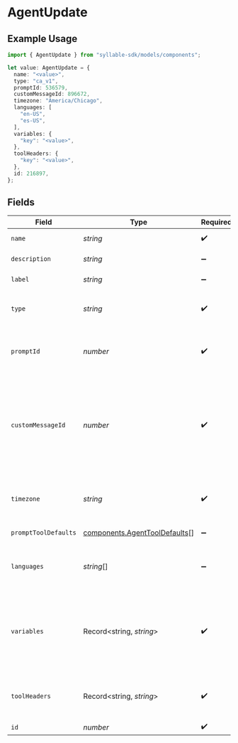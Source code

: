 # AgentUpdate

## Example Usage

```typescript
import { AgentUpdate } from "syllable-sdk/models/components";

let value: AgentUpdate = {
  name: "<value>",
  type: "ca_v1",
  promptId: 536579,
  customMessageId: 896672,
  timezone: "America/Chicago",
  languages: [
    "en-US",
    "es-US",
  ],
  variables: {
    "key": "<value>",
  },
  toolHeaders: {
    "key": "<value>",
  },
  id: 216897,
};
```

## Fields

| Field                                                                                               | Type                                                                                                | Required                                                                                            | Description                                                                                         | Example                                                                                             |
| --------------------------------------------------------------------------------------------------- | --------------------------------------------------------------------------------------------------- | --------------------------------------------------------------------------------------------------- | --------------------------------------------------------------------------------------------------- | --------------------------------------------------------------------------------------------------- |
| `name`                                                                                              | *string*                                                                                            | :heavy_check_mark:                                                                                  | The agent name                                                                                      |                                                                                                     |
| `description`                                                                                       | *string*                                                                                            | :heavy_minus_sign:                                                                                  | The agent description                                                                               |                                                                                                     |
| `label`                                                                                             | *string*                                                                                            | :heavy_minus_sign:                                                                                  | The agent label                                                                                     |                                                                                                     |
| `type`                                                                                              | *string*                                                                                            | :heavy_check_mark:                                                                                  | The agent type. Can be an arbitrary string                                                          | ca_v1                                                                                               |
| `promptId`                                                                                          | *number*                                                                                            | :heavy_check_mark:                                                                                  | ID of the prompt associated with the agent                                                          |                                                                                                     |
| `customMessageId`                                                                                   | *number*                                                                                            | :heavy_check_mark:                                                                                  | ID of the custom message that should be delivered at the beginning of a conversation with the agent |                                                                                                     |
| `timezone`                                                                                          | *string*                                                                                            | :heavy_check_mark:                                                                                  | The time zone in which the agent operates                                                           | America/New_York                                                                                    |
| `promptToolDefaults`                                                                                | [components.AgentToolDefaults](../../models/components/agenttooldefaults.md)[]                      | :heavy_minus_sign:                                                                                  | The prompt tool defaults                                                                            |                                                                                                     |
| `languages`                                                                                         | *string*[]                                                                                          | :heavy_minus_sign:                                                                                  | BCP 47 codes of languages the agent supports                                                        | [<br/>"en-US",<br/>"es-US"<br/>]                                                                    |
| `variables`                                                                                         | Record<string, *string*>                                                                            | :heavy_check_mark:                                                                                  | Custom context variables for the conversation session. Keys should be prefixed with "vars.".        |                                                                                                     |
| `toolHeaders`                                                                                       | Record<string, *string*>                                                                            | :heavy_check_mark:                                                                                  | Optional headers to include in tool calls for agent.                                                |                                                                                                     |
| `id`                                                                                                | *number*                                                                                            | :heavy_check_mark:                                                                                  | The agent ID                                                                                        |                                                                                                     |